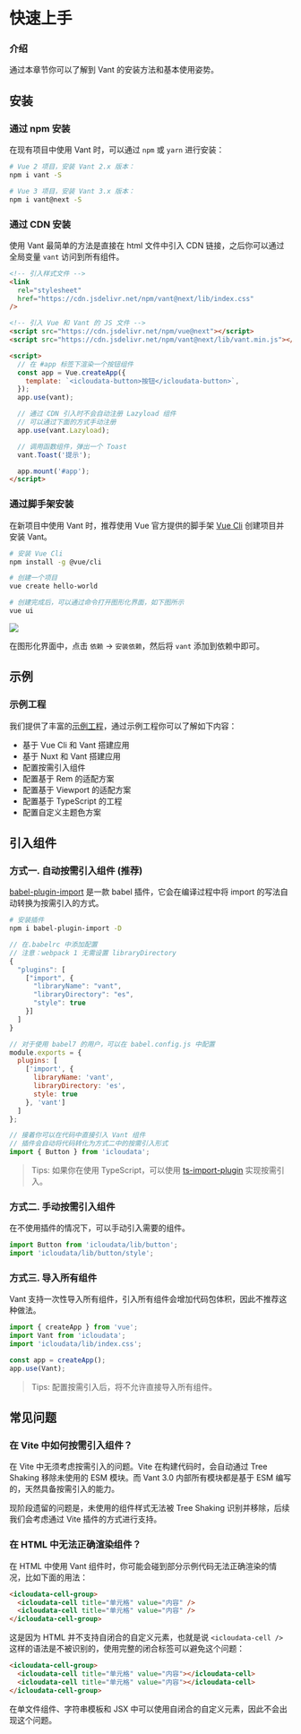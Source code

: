 # 快速上手

### 介绍

通过本章节你可以了解到 Vant 的安装方法和基本使用姿势。

## 安装

### 通过 npm 安装

在现有项目中使用 Vant 时，可以通过 `npm` 或 `yarn` 进行安装：

```bash
# Vue 2 项目，安装 Vant 2.x 版本：
npm i vant -S

# Vue 3 项目，安装 Vant 3.x 版本：
npm i vant@next -S
```

### 通过 CDN 安装

使用 Vant 最简单的方法是直接在 html 文件中引入 CDN 链接，之后你可以通过全局变量 `vant` 访问到所有组件。

```html
<!-- 引入样式文件 -->
<link
  rel="stylesheet"
  href="https://cdn.jsdelivr.net/npm/vant@next/lib/index.css"
/>

<!-- 引入 Vue 和 Vant 的 JS 文件 -->
<script src="https://cdn.jsdelivr.net/npm/vue@next"></script>
<script src="https://cdn.jsdelivr.net/npm/vant@next/lib/vant.min.js"></script>

<script>
  // 在 #app 标签下渲染一个按钮组件
  const app = Vue.createApp({
    template: `<icloudata-button>按钮</icloudata-button>`,
  });
  app.use(vant);

  // 通过 CDN 引入时不会自动注册 Lazyload 组件
  // 可以通过下面的方式手动注册
  app.use(vant.Lazyload);

  // 调用函数组件，弹出一个 Toast
  vant.Toast('提示');

  app.mount('#app');
</script>
```

### 通过脚手架安装

在新项目中使用 Vant 时，推荐使用 Vue 官方提供的脚手架 [Vue Cli](https://cli.vuejs.org/zh/) 创建项目并安装 Vant。

```bash
# 安装 Vue Cli
npm install -g @vue/cli

# 创建一个项目
vue create hello-world

# 创建完成后，可以通过命令打开图形化界面，如下图所示
vue ui
```

![](https://img.yzcdn.cn/vant/vue-cli-demo-201809032000.png)

在图形化界面中，点击 `依赖` -> `安装依赖`，然后将 `vant` 添加到依赖中即可。

## 示例

### 示例工程

我们提供了丰富的[示例工程](https://github.com/youzan/vant-demo)，通过示例工程你可以了解如下内容：

- 基于 Vue Cli 和 Vant 搭建应用
- 基于 Nuxt 和 Vant 搭建应用
- 配置按需引入组件
- 配置基于 Rem 的适配方案
- 配置基于 Viewport 的适配方案
- 配置基于 TypeScript 的工程
- 配置自定义主题色方案

## 引入组件

### 方式一. 自动按需引入组件 (推荐)

[babel-plugin-import](https://github.com/ant-design/babel-plugin-import) 是一款 babel 插件，它会在编译过程中将 import 的写法自动转换为按需引入的方式。

```bash
# 安装插件
npm i babel-plugin-import -D
```

```js
// 在.babelrc 中添加配置
// 注意：webpack 1 无需设置 libraryDirectory
{
  "plugins": [
    ["import", {
      "libraryName": "vant",
      "libraryDirectory": "es",
      "style": true
    }]
  ]
}

// 对于使用 babel7 的用户，可以在 babel.config.js 中配置
module.exports = {
  plugins: [
    ['import', {
      libraryName: 'vant',
      libraryDirectory: 'es',
      style: true
    }, 'vant']
  ]
};
```

```js
// 接着你可以在代码中直接引入 Vant 组件
// 插件会自动将代码转化为方式二中的按需引入形式
import { Button } from 'icloudata';
```

> Tips: 如果你在使用 TypeScript，可以使用 [ts-import-plugin](https://github.com/Brooooooklyn/ts-import-plugin) 实现按需引入。

### 方式二. 手动按需引入组件

在不使用插件的情况下，可以手动引入需要的组件。

```js
import Button from 'icloudata/lib/button';
import 'icloudata/lib/button/style';
```

### 方式三. 导入所有组件

Vant 支持一次性导入所有组件，引入所有组件会增加代码包体积，因此不推荐这种做法。

```js
import { createApp } from 'vue';
import Vant from 'icloudata';
import 'icloudata/lib/index.css';

const app = createApp();
app.use(Vant);
```

> Tips: 配置按需引入后，将不允许直接导入所有组件。

## 常见问题

### 在 Vite 中如何按需引入组件？

在 Vite 中无须考虑按需引入的问题。Vite 在构建代码时，会自动通过 Tree Shaking 移除未使用的 ESM 模块。而 Vant 3.0 内部所有模块都是基于 ESM 编写的，天然具备按需引入的能力。

现阶段遗留的问题是，未使用的组件样式无法被 Tree Shaking 识别并移除，后续我们会考虑通过 Vite 插件的方式进行支持。

### 在 HTML 中无法正确渲染组件？

在 HTML 中使用 Vant 组件时，你可能会碰到部分示例代码无法正确渲染的情况，比如下面的用法：

```html
<icloudata-cell-group>
  <icloudata-cell title="单元格" value="内容" />
  <icloudata-cell title="单元格" value="内容" />
</icloudata-cell-group>
```

这是因为 HTML 并不支持自闭合的自定义元素，也就是说 `<icloudata-cell />` 这样的语法是不被识别的，使用完整的闭合标签可以避免这个问题：

```html
<icloudata-cell-group>
  <icloudata-cell title="单元格" value="内容"></icloudata-cell>
  <icloudata-cell title="单元格" value="内容"></icloudata-cell>
</icloudata-cell-group>
```

在单文件组件、字符串模板和 JSX 中可以使用自闭合的自定义元素，因此不会出现这个问题。
